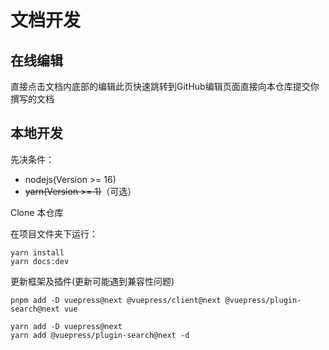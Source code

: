 # 文档开发

## 在线编辑

直接点击文档内底部的编辑此页快速跳转到GitHub编辑页面直接向本仓库提交你撰写的文档

## 本地开发

先决条件：

- nodejs(Version >= 16)
- ~~yarn(Version >= 1)~~（可选）

Clone 本仓库

在项目文件夹下运行：

```yarn
yarn install
yarn docs:dev
```

更新框架及插件(更新可能遇到兼容性问题)

<CodeGroup>
  <CodeGroupItem title="PNPM">

```pnpm:no-line-numbers
pnpm add -D vuepress@next @vuepress/client@next @vuepress/plugin-search@next vue
```

  </CodeGroupItem>

  <CodeGroupItem title="YARN">

```yarn:no-line-numbers
yarn add -D vuepress@next
yarn add @vuepress/plugin-search@next -d
```

  </CodeGroupItem>
</CodeGroup>

